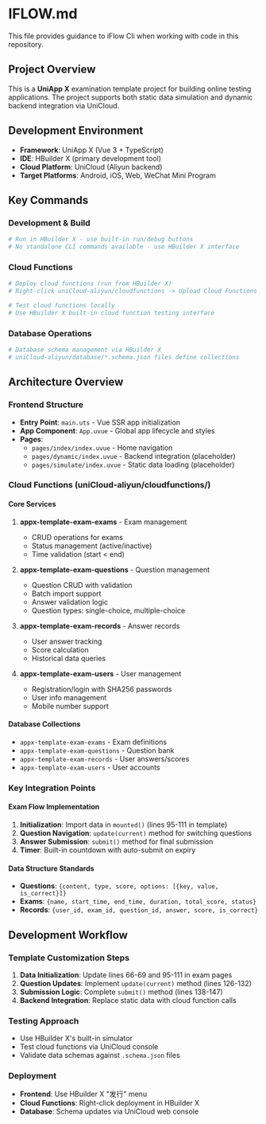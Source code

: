 # IFLOW.md

This file provides guidance to iFlow Cli when working with code in this repository.

## Project Overview

This is a **UniApp X** examination template project for building online testing applications. The project supports both static data simulation and dynamic backend integration via UniCloud.

## Development Environment

- **Framework**: UniApp X (Vue 3 + TypeScript)
- **IDE**: HBuilder X (primary development tool)
- **Cloud Platform**: UniCloud (Aliyun backend)
- **Target Platforms**: Android, iOS, Web, WeChat Mini Program

## Key Commands

### Development & Build
```bash
# Run in HBuilder X - use built-in run/debug buttons
# No standalone CLI commands available - use HBuilder X interface
```

### Cloud Functions
```bash
# Deploy cloud functions (run from HBuilder X)
# Right-click uniCloud-aliyun/cloudfunctions -> Upload Cloud Functions

# Test cloud functions locally
# Use HBuilder X built-in cloud function testing interface
```

### Database Operations
```bash
# Database schema management via HBuilder X
# uniCloud-aliyun/database/*.schema.json files define collections
```

## Architecture Overview

### Frontend Structure
- **Entry Point**: `main.uts` - Vue SSR app initialization
- **App Component**: `App.uvue` - Global app lifecycle and styles
- **Pages**: 
  - `pages/index/index.uvue` - Home navigation
  - `pages/dynamic/index.uvue` - Backend integration (placeholder)
  - `pages/simulate/index.uvue` - Static data loading (placeholder)

### Cloud Functions (uniCloud-aliyun/cloudfunctions/)

#### Core Services
1. **appx-template-exam-exams** - Exam management
   - CRUD operations for exams
   - Status management (active/inactive)
   - Time validation (start < end)

2. **appx-template-exam-questions** - Question management
   - Question CRUD with validation
   - Batch import support
   - Answer validation logic
   - Question types: single-choice, multiple-choice

3. **appx-template-exam-records** - Answer records
   - User answer tracking
   - Score calculation
   - Historical data queries

4. **appx-template-exam-users** - User management
   - Registration/login with SHA256 passwords
   - User info management
   - Mobile number support

#### Database Collections
- `appx-template-exam-exams` - Exam definitions
- `appx-template-exam-questions` - Question bank
- `appx-template-exam-records` - User answers/scores
- `appx-template-exam-users` - User accounts

### Key Integration Points

#### Exam Flow Implementation
1. **Initialization**: Import data in `mounted()` (lines 95-111 in template)
2. **Question Navigation**: `update(current)` method for switching questions
3. **Answer Submission**: `submit()` method for final submission
4. **Timer**: Built-in countdown with auto-submit on expiry

#### Data Structure Standards
- **Questions**: `{content, type, score, options: [{key, value, is_correct}]}`
- **Exams**: `{name, start_time, end_time, duration, total_score, status}`
- **Records**: `{user_id, exam_id, question_id, answer, score, is_correct}`

## Development Workflow

### Template Customization Steps
1. **Data Initialization**: Update lines 66-69 and 95-111 in exam pages
2. **Question Updates**: Implement `update(current)` method (lines 126-132)
3. **Submission Logic**: Complete `submit()` method (lines 138-147)
4. **Backend Integration**: Replace static data with cloud function calls

### Testing Approach
- Use HBuilder X's built-in simulator
- Test cloud functions via UniCloud console
- Validate data schemas against `.schema.json` files

### Deployment
- **Frontend**: Use HBuilder X "发行" menu
- **Cloud Functions**: Right-click deployment in HBuilder X
- **Database**: Schema updates via UniCloud web console